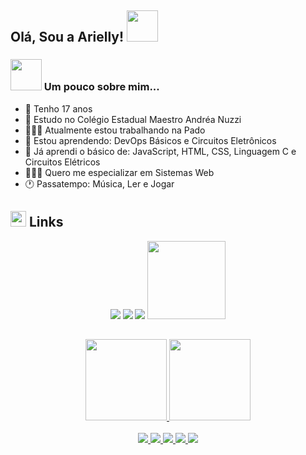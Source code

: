 <h2> Olá, Sou a Arielly! <img src="https://i.picasion.com/pic91/c054d44d5a998705a37d22af9fbb0022.gif" width="50"></h2>

<h3><img src="https://media.tenor.com/images/ca04fa4a620d53abb7913a936b5346e7/tenor.gif" width="50"> Um pouco sobre mim...</h3> 

- 🦋 Tenho 17 anos
- 📓 Estudo no Colégio Estadual Maestro Andréa Nuzzi
- 👩🏻‍💼 Atualmente estou trabalhando na Pado
- 🌱 Estou aprendendo: DevOps Básicos e Circuitos Eletrônicos
- 🦉 Já aprendi o básico de: JavaScript, HTML, CSS, Linguagem C e Circuitos Elétricos
- 👩🏻‍💻 Quero me especializar em Sistemas Web
- 🕐 Passatempo: Música, Ler e Jogar

<h2><img src="https://media0.giphy.com/media/rtRflhLVzbNWU/giphy.gif" width="25"> Links</h2>

<div align="center">
  <a href="https://www.instagram.com/arydalex/"><img src="https://img.shields.io/badge/Instagram-9400D3?style=for-the-badge&logo=instagram&logoColor=white"></a>
  <a><img src="https://img.shields.io/badge/arielly.dalexandre.2004@gmail.com-D14836?style=for-the-badge&logo=gmail&logoColor=white"></a>
  <a href="https://www.linkedin.com/in/arielly-d-alexandre-b5a3aa1a6/"><img src="https://img.shields.io/badge/LinkedIn-0077B5?style=for-the-badge&logo=linkedin&logoColor=white"></a>
  <a href="https://github.com/AryDalex"><img src="https://img.shields.io/github/followers/AryDalex?label=follow&style=social" width="125em"></a>
</div>

<h2></h2>

<div align="center">
  <a href="https://github.com/arydalex">
  <img height="130em" src="https://github-readme-stats.vercel.app/api?username=AryDalex&show_icons=true&theme=dracula&include_all_commits=true&count_private=true"/>
  <img height="130em" src="https://github-readme-stats.vercel.app/api/top-langs/?username=AryDalex&layout=compact&langs_count=7&theme=dracula"/>
</div><br>
  
<div align="center">
  <img src="https://img.shields.io/badge/JavaScript-323330?style=for-the-badge&logo=javascript&logoColor=F7DF1E">
  <img src="https://img.shields.io/badge/Node.js-43853D?style=for-the-badge&logo=node.js&logoColor=white">
  <img src="https://img.shields.io/badge/HTML5-E34F26?style=for-the-badge&logo=html5&logoColor=white">
  <img src="https://img.shields.io/badge/CSS3-1572B6?style=for-the-badge&logo=css3&logoColor=white">
  <img src="https://img.shields.io/badge/C-00599C?style=for-the-badge&logo=c&logoColor=white">
</div>
  
<!--
Fontes:
  https://github.com/rafaballerini/PerfilGithub
  https://www.youtube.com/watch?v=TsaLQAetPLU
  https://picasion.com/
-->
